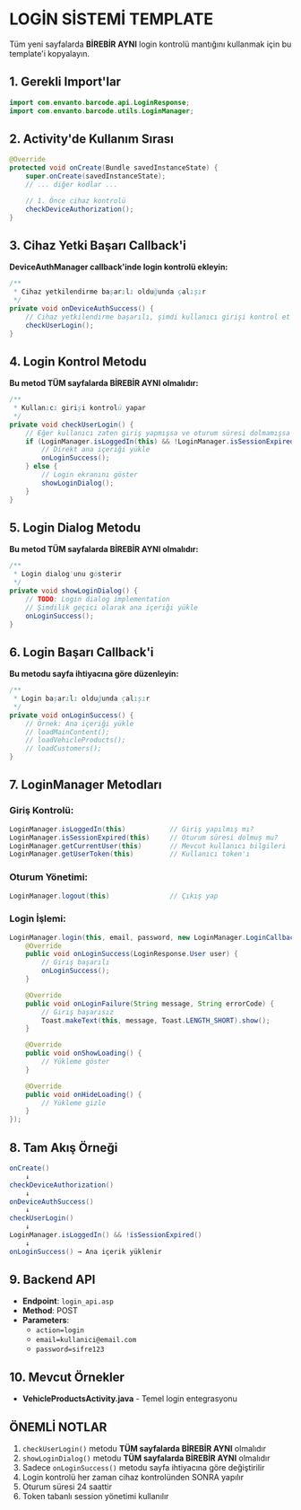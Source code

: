 <!-- @format -->

# LOGİN SİSTEMİ TEMPLATE

Tüm yeni sayfalarda **BİREBİR AYNI** login kontrolü mantığını kullanmak için bu template'i kopyalayın.

## 1. Gerekli Import'lar

```java
import com.envanto.barcode.api.LoginResponse;
import com.envanto.barcode.utils.LoginManager;
```

## 2. Activity'de Kullanım Sırası

```java
@Override
protected void onCreate(Bundle savedInstanceState) {
    super.onCreate(savedInstanceState);
    // ... diğer kodlar ...

    // 1. Önce cihaz kontrolü
    checkDeviceAuthorization();
}
```

## 3. Cihaz Yetki Başarı Callback'i

**DeviceAuthManager callback'inde login kontrolü ekleyin:**

```java
/**
 * Cihaz yetkilendirme başarılı olduğunda çalışır
 */
private void onDeviceAuthSuccess() {
    // Cihaz yetkilendirme başarılı, şimdi kullanıcı girişi kontrol et
    checkUserLogin();
}
```

## 4. Login Kontrol Metodu

**Bu metod TÜM sayfalarda BİREBİR AYNI olmalıdır:**

```java
/**
 * Kullanıcı girişi kontrolü yapar
 */
private void checkUserLogin() {
    // Eğer kullanıcı zaten giriş yapmışsa ve oturum süresi dolmamışsa
    if (LoginManager.isLoggedIn(this) && !LoginManager.isSessionExpired(this)) {
        // Direkt ana içeriği yükle
        onLoginSuccess();
    } else {
        // Login ekranını göster
        showLoginDialog();
    }
}
```

## 5. Login Dialog Metodu

**Bu metod TÜM sayfalarda BİREBİR AYNI olmalıdır:**

```java
/**
 * Login dialog'unu gösterir
 */
private void showLoginDialog() {
    // TODO: Login dialog implementation
    // Şimdilik geçici olarak ana içeriği yükle
    onLoginSuccess();
}
```

## 6. Login Başarı Callback'i

**Bu metodu sayfa ihtiyacına göre düzenleyin:**

```java
/**
 * Login başarılı olduğunda çalışır
 */
private void onLoginSuccess() {
    // Örnek: Ana içeriği yükle
    // loadMainContent();
    // loadVehicleProducts();
    // loadCustomers();
}
```

## 7. LoginManager Metodları

### Giriş Kontrolü:

```java
LoginManager.isLoggedIn(this)           // Giriş yapılmış mı?
LoginManager.isSessionExpired(this)     // Oturum süresi dolmuş mu?
LoginManager.getCurrentUser(this)       // Mevcut kullanıcı bilgileri
LoginManager.getUserToken(this)         // Kullanıcı token'ı
```

### Oturum Yönetimi:

```java
LoginManager.logout(this)               // Çıkış yap
```

### Login İşlemi:

```java
LoginManager.login(this, email, password, new LoginManager.LoginCallback() {
    @Override
    public void onLoginSuccess(LoginResponse.User user) {
        // Giriş başarılı
        onLoginSuccess();
    }

    @Override
    public void onLoginFailure(String message, String errorCode) {
        // Giriş başarısız
        Toast.makeText(this, message, Toast.LENGTH_SHORT).show();
    }

    @Override
    public void onShowLoading() {
        // Yükleme göster
    }

    @Override
    public void onHideLoading() {
        // Yükleme gizle
    }
});
```

## 8. Tam Akış Örneği

```java
onCreate()
    ↓
checkDeviceAuthorization()
    ↓
onDeviceAuthSuccess()
    ↓
checkUserLogin()
    ↓
LoginManager.isLoggedIn() && !isSessionExpired()
    ↓
onLoginSuccess() → Ana içerik yüklenir
```

## 9. Backend API

- **Endpoint**: `login_api.asp`
- **Method**: POST
- **Parameters**:
  - `action=login`
  - `email=kullanici@email.com`
  - `password=sifre123`

## 10. Mevcut Örnekler

- **VehicleProductsActivity.java** - Temel login entegrasyonu

## ÖNEMLİ NOTLAR

1. `checkUserLogin()` metodu **TÜM sayfalarda BİREBİR AYNI** olmalıdır
2. `showLoginDialog()` metodu **TÜM sayfalarda BİREBİR AYNI** olmalıdır
3. Sadece `onLoginSuccess()` metodu sayfa ihtiyacına göre değiştirilir
4. Login kontrolü her zaman cihaz kontrolünden SONRA yapılır
5. Oturum süresi 24 saattir
6. Token tabanlı session yönetimi kullanılır
